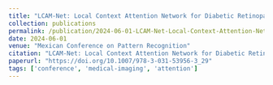 ```yaml
---
title: "LCAM-Net: Local Context Attention Network for Diabetic Retinopathy Severity Classification"
collection: publications
permalink: /publication/2024-06-01-LCAM-Net-Local-Context-Attention-Network-for-Diabetic-Retinopathy-Severity-Classification
date: 2024-06-01
venue: "Mexican Conference on Pattern Recognition"
citation: "LCAM-Net: Local Context Attention Network for Diabetic Retinopathy Severity Classification. *Mexican Conference on Pattern Recognition*, 2024. https://doi.org/10.1007/978-3-031-53956-3_29"
paperurl: "https://doi.org/10.1007/978-3-031-53956-3_29"
tags: ['conference', 'medical-imaging', 'attention']
---
```

